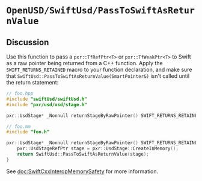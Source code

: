 # ``OpenUSD/SwiftUsd/PassToSwiftAsReturnValue``

## Discussion

Use this function to pass a `pxr::TfRefPtr<T>` or `pxr::TfWeakPtr<T>` to Swift as a raw pointer being returned from a C++ function. Apply the `SWIFT_RETURNS_RETAINED` macro to your function declaration, and make sure that `SwiftUsd::PassToSwiftAsReturnValue(SmartPointer&)` isn't called until the return statement:

```c++
// foo.hpp
#include "swiftUsd/swiftUsd.h"
#include "pxr/usd/usd/stage.h"

pxr::UsdStage* _Nonnull returnStageByRawPointer() SWIFT_RETURNS_RETAINED;
```

```c++
// foo.mm
#include "foo.h"

pxr::UsdStage* _Nonnull returnStageByRawPointer() SWIFT_RETURNS_RETAINED {
    pxr::UsdStageRefPtr stage = pxr::UsdStage::CreateInMemory();
    return SwiftUsd::PassToSwiftAsReturnValue(stage);
}
```

See <doc:SwiftCxxInteropMemorySafety> for more information. 